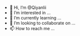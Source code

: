 - 👋 Hi, I’m @Qiyanlii
- 👀 I’m interested in ...
- 🌱 I’m currently learning ...
- 💞️ I’m looking to collaborate on ...
- 📫 How to reach me ...

<!---
Qiyanlii/Qiyanlii is a ✨ special ✨ repository because its `README.md` (this file) appears on your GitHub profile.
You can click the Preview link to take a look at your changes.
--->
